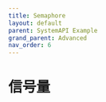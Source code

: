 ```yaml
---
title: Semaphore
layout: default
parent: SystemAPI Example
grand_parent: Advanced
nav_order: 6
---
```


# 信号量
